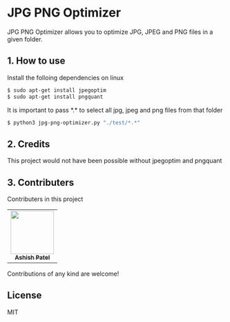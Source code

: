 # JPG PNG Optimizer
JPG PNG Optimizer allows you to optimize JPG, JPEG and PNG files in a given folder.

## 1. How to use
Install the folloing dependencies on linux
```bash
$ sudo apt-get install jpegoptim
$ sudo apt-get install pngquant
```

It is important to pass \*.* to select all jpg, jpeg and png files from that folder
```bash
$ python3 jpg-png-optimizer.py "./test/*.*"
```
## 2. Credits
This project would not have been possible without jpegoptim and pngquant
## 3. Contributers
Contributers in this project
<!-- prettier-ignore-start -->
<!-- markdownlint-disable -->
<table>
   <tr>
      <td align="center"><a href="https://ashishpatel.dev"><img src="https://avatars3.githubusercontent.com/u/652311?v=4" width="100px;" alt=""/><br /><sub><b>Ashish Patel</b></sub></a></td>
   </tr>
</table>

<!-- markdownlint-enable -->
<!-- prettier-ignore-end -->
<!-- ALL-CONTRIBUTORS-LIST:END -->

Contributions of any kind are welcome!



License
----

MIT